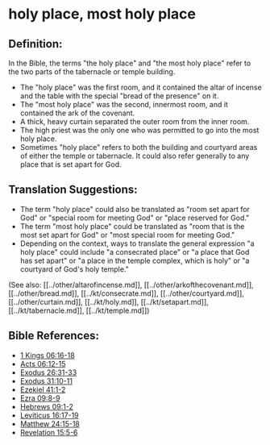 # holy place, most holy place #

## Definition: ##

In the Bible, the terms "the holy place" and "the most holy place" refer to the two parts of the tabernacle or temple building.

* The "holy place" was the first room, and it contained the altar of incense and the table with the special "bread of the presence" on it.
* The "most holy place" was the second, innermost room, and it contained the ark of the covenant.
* A thick, heavy curtain separated the outer room from the inner room.
* The high priest was the only one who was permitted to go into the most holy place.
* Sometimes "holy place" refers to both the building and courtyard areas of either the temple or tabernacle. It could also refer generally to any place that is set apart for God.

## Translation Suggestions: ##

* The term "holy place" could also be translated as "room set apart for God" or "special room for meeting God" or "place reserved for God."
* The term "most holy place" could be translated as "room that is the most set apart for God" or "most special room for meeting God."
* Depending on the context, ways to translate the general expression "a holy place" could include "a consecrated place" or "a place that God has set apart" or "a place in the temple complex, which is holy" or "a courtyard of God's holy temple."

(See also: [[../other/altarofincense.md]], [[../other/arkofthecovenant.md]], [[../other/bread.md]], [[../kt/consecrate.md]], [[../other/courtyard.md]], [[../other/curtain.md]], [[../kt/holy.md]], [[../kt/setapart.md]], [[../kt/tabernacle.md]], [[../kt/temple.md]])

## Bible References: ##

* [1 Kings 06:16-18](en/tn/1ki/help/06/16)
* [Acts 06:12-15](en/tn/act/help/06/12)
* [Exodus 26:31-33](en/tn/exo/help/26/31)
* [Exodus 31:10-11](en/tn/exo/help/31/10)
* [Ezekiel 41:1-2](en/tn/ezk/help/41/01)
* [Ezra 09:8-9](en/tn/ezr/help/09/08)
* [Hebrews 09:1-2](en/tn/heb/help/09/01)
* [Leviticus 16:17-19](en/tn/lev/help/16/17)
* [Matthew 24:15-18](en/tn/mat/help/24/15)
* [Revelation 15:5-6](en/tn/rev/help/15/05)